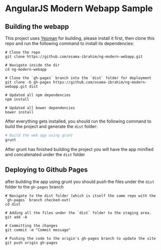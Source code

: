 # AngularJS Modern Webapp Sample

## Building the webapp

This project uses [Yeoman](http://yeoman.io/) for building, please install it first, then clone this repo and run the following command to install its dependencies:
```
# Clone the repo
git clone https://github.com/osama-ibrahim/ng-modern-webapp.git

# Navigate inside the dir
cd ng-modern-webapp

# Clone the `gh-pages` branch into the `dist` folder for deployment
git clone -b gh-pages https://github.com/osama-ibrahim/ng-modern-webapp.git dist

# Updated all npm dependencies
npm install

# Updated all bower dependencies
bower install
```

After everything gets installed, you should run the following command to build the project and generate the `dist` folder:
```bash
# Build the web app using grunt
grunt
```

After grunt has finished building the project you will have the app minified and concatenated under the `dist` folder

## Deploying to Github Pages

after building the app using grunt you should push the files under the `dist` folder to the `gh-pages` branch

```
# Navigate to the dist folder (which is itself the same repo with the `gh-pages` branch checked-out)
cd dist

# Adding all the files under the `dist` folder to the staging area.
git add -A

# Committing the changes
git commit -m "Commit message"

# Pushing the code to the origin's gh-pages branch to update the site
git push origin gh-pages
```
